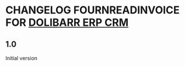 # CHANGELOG FOURNREADINVOICE FOR [DOLIBARR ERP CRM](https://www.dolibarr.org)

## 1.0

Initial version
